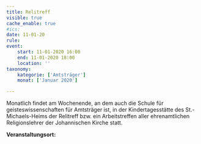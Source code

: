 ```yaml
---
title: Relitreff
visible: true
cache_enable: true
#ics: 
date: 11-01-20
rule: 
event:
	start: 11-01-2020 16:00
	end: 11-01-2020 18:00
	location: ''
taxonomy:
	kategorie: ['Amtsträger']
	monat: ['Januar 2020']

---
```

Monatlich findet am Wochenende, an dem auch die Schule für geisteswissenschaften für Amtsträger ist, in der Kindertagesstätte des St.-Michaels-Heims der Relitreff bzw. ein Arbeitstreffen aller ehrenamtlichen Religionslehrer der Johannischen Kirche statt.



**Veranstaltungsort:** 

